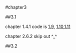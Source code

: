 #chapter3


##3.1

chapter 1.4.1 code is [1.9](https://github.com/suisuihan/cpp-primer/blob/master/chapter3/ex3_1_1.9.cpp),
[1.10](https://github.com/suisuihan/cpp-primer/blob/master/chapter3/ex3_1_1.10.cpp),[1.11](https://github.com/suisuihan/cpp-primer/blob/master/chapter3/ex3_1_1.11.cpp)

chapter 2.6.2 skip out  ^_^

##3.2

